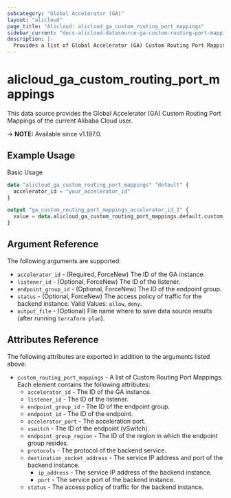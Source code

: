 ```yaml
---
subcategory: "Global Accelerator (GA)"
layout: "alicloud"
page_title: "Alicloud: alicloud_ga_custom_routing_port_mappings"
sidebar_current: "docs-alicloud-datasource-ga-custom-routing-port-mappings"
description: |-
  Provides a list of Global Accelerator (GA) Custom Routing Port Mappings to the user.
---
```


# alicloud_ga_custom_routing_port_mappings

This data source provides the Global Accelerator (GA) Custom Routing Port Mappings of the current Alibaba Cloud user.

-> **NOTE:** Available since v1.197.0.

## Example Usage

Basic Usage

```terraform
data "alicloud_ga_custom_routing_port_mappings" "default" {
  accelerator_id = "your_accelerator_id"
}

output "ga_custom_routing_port_mappings_accelerator_id_1" {
  value = data.alicloud_ga_custom_routing_port_mappings.default.custom_routing_port_mappings.0.accelerator_id
}
```

## Argument Reference

The following arguments are supported:

* `accelerator_id` - (Required, ForceNew) The ID of the GA instance.
* `listener_id` - (Optional, ForceNew) The ID of the listener.
* `endpoint_group_id` - (Optional, ForceNew) The ID of the endpoint group.
* `status` - (Optional, ForceNew) The access policy of traffic for the backend instance. Valid Values: `allow`, `deny`.
* `output_file` - (Optional) File name where to save data source results (after running `terraform plan`).

## Attributes Reference

The following attributes are exported in addition to the arguments listed above:

* `custom_routing_port_mappings` - A list of Custom Routing Port Mappings. Each element contains the following attributes:
  * `accelerator_id` - The ID of the GA instance.
  * `listener_id` - The ID of the listener.
  * `endpoint_group_id` - The ID of the endpoint group.
  * `endpoint_id` - The ID of the endpoint.
  * `accelerator_port` - The acceleration port.
  * `vswitch` - The ID of the endpoint (vSwitch).
  * `endpoint_group_region` - The ID of the region in which the endpoint group resides.
  * `protocols` - The protocol of the backend service.
  * `destination_socket_address` - The service IP address and port of the backend instance.
    * `ip_address` - The service IP address of the backend instance.
    * `port` - The service port of the backend instance.
  * `status` - The access policy of traffic for the backend instance.
  